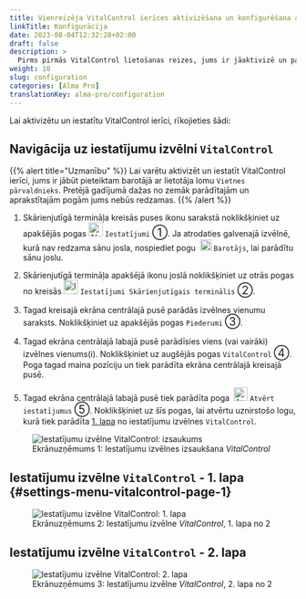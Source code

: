 ```yaml
---
title: Vienreizēja VitalControl ierīces aktivizēšana un konfigurēšana automātiskā barotāja iestatījumos
linkTitle: Konfigurācija
date: 2023-08-04T12:32:28+02:00
draft: false
description: >
  Pirms pirmās VitalControl lietošanas reizes, jums ir jāaktivizē un pareizi jākonfigurē to Alma Pro barotāja iestatījumos.
weight: 10
slug: configuration
categories: [Alma Pro]
translationKey: alma-pro/configuration
---
```


Lai aktivizētu un iestatītu VitalControl ierīci, rīkojieties šādi:

## Navigācija uz iestatījumu izvēlni `VitalControl`

{{% alert title="Uzmanību" %}}
Lai varētu aktivizēt un iestatīt VitalControl ierīci, jums ir jābūt pieteiktam barotājā ar lietotāja lomu `Vietnes pārvaldnieks`. Pretējā gadījumā dažas no zemāk parādītajām un aprakstītajām pogām jums nebūs redzamas.
{{% /alert %}}

1. Skārienjutīgā termināļa kreisās puses ikonu sarakstā noklikšķiniet uz apakšējās pogas <img src="/icons/gear.svg" width="25" align="bottom" alt="Alma Pro: Iestatījumu izvēlne" title="Iestatījumi"/> `Iestatījumi` <span style="font-size: 140%">➀</span>. Ja atrodaties galvenajā izvēlnē, kurā nav redzama sānu josla, nospiediet pogu &nbsp;<img src="/icons/feeder.svg" width="20" align="bottom" alt="Alma Pro: Barotāja izvēlne" title="Barotāja izvēlne"/> `Barotājs`, lai parādītu sānu joslu.

1. Skārienjutīgā termināļa apakšējā ikonu joslā noklikšķiniet uz otrās pogas no kreisās <img src="/icons/touch-gear.svg" width="25" align="bottom" alt="Iestatījumi Skārienjutīgais terminālis" title="Iestatījumi Skārienjutīgais"/> `Iestatījumi Skārienjutīgais terminālis` <span style="font-size: 140%">➁</span>.

1. Tagad kreisajā ekrāna centrālajā pusē parādās izvēlnes vienumu saraksts. Noklikšķiniet uz apakšējās pogas `Piederumi` <span style="font-size: 140%">➂</span>.

1. Tagad ekrāna centrālajā labajā pusē parādīsies viens (vai vairāki) izvēlnes vienums(i). Noklikšķiniet uz augšējās pogas `VitalControl` <span style="font-size: 140%">➃</span>. Poga tagad maina pozīciju un tiek parādīta ekrāna centrālajā kreisajā pusē.

1. Tagad ekrāna centrālajā labajā pusē tiek parādīta poga &nbsp;<img src="/icons/actions/edit.svg" width="24" align="bottom" alt="Atvērt iestatījumus" title="Atvērt iestatījumus VitalControl" /> `Atvērt iestatījumus` <span style="font-size: 140%">➄</span>. Noklikšķiniet uz šīs pogas, lai atvērtu uznirstošo logu, kurā tiek parādīta [1. lapa](#settings-menu-vitalcontrol-page-1) no iestatījumu izvēlnes `VitalControl`.

<figure class="figure" style="margin-top: 5px;">
    <img src="../images/open-settings-vitalcontrol.png" class="border border-2 figure-img img-fluid rounded p-3" align="bottom" alt="Iestatījumu izvēlne VitalControl: izsaukums" title="Izsaukt iestatījumu izvēlni VitalControl" />
    <figcaption class="figure-caption fs-6">Ekrānuzņēmums 1: Iestatījumu izvēlnes izsaukšana <span style="font-style: italic;">VitalControl</span></figcaption>
</figure>

## Iestatījumu izvēlne `VitalControl` - 1. lapa {#settings-menu-vitalcontrol-page-1}

<figure class="figure" style="margin-top: 5px;">
    <img src="../images/settings-vitalcontrol-1.png" class="border border-2 figure-img img-fluid rounded p-3" align="bottom" alt="Iestatījumu izvēlne VitalControl: 1. lapa" title="Iestatījumi VitalControl (1)" />
    <figcaption class="figure-caption fs-6">Ekrānuzņēmums 2: Iestatījumu izvēlne <span style="font-style: italic;">VitalControl</span>, 1. lapa no 2</figcaption>
</figure>

## Iestatījumu izvēlne `VitalControl` - 2. lapa

<figure class="figure" style="margin-top: 5px;">
    <img src="../images/settings-vitalcontrol-1.png" class="border border-2 figure-img img-fluid rounded p-3" align="bottom" alt="Iestatījumu izvēlne VitalControl: 2. lapa" title="Iestatījumi VitalControl (2)" />
    <figcaption class="figure-caption fs-6">Ekrānuzņēmums 3: Iestatījumu izvēlne <span style="font-style: italic;">VitalControl</span>, 2. lapa no 2</figcaption>
</figure>
